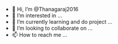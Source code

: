 - 👋 Hi, I’m @Thanagaraj2016
- 👀 I’m interested in ...
- 🌱 I’m currently learning and do project ...
- 💞️ I’m looking to collaborate on ...
- 📫 How to reach me ...

<!---
Thanagaraj2016/Thanagaraj2016 is a ✨ special ✨ repository because its `README.md` (this file) appears on your GitHub profile.
You can click the Preview link to take a look at your changes.
--->
